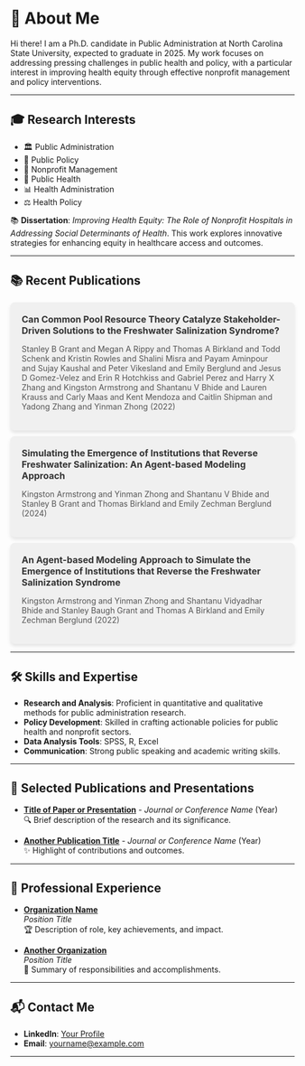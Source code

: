 # 🌟 About Me

Hi there! I am a Ph.D. candidate in Public Administration at North Carolina State University, expected to graduate in 2025. My work focuses on addressing pressing challenges in public health and policy, with a particular interest in improving health equity through effective nonprofit management and policy interventions.

---

## 🎓 Research Interests

- 🏛️ Public Administration  
- 📜 Public Policy  
- 🤝 Nonprofit Management  
- 🏥 Public Health  
- 📊 Health Administration  
- ⚖️ Health Policy  

📚 **Dissertation**: *Improving Health Equity: The Role of Nonprofit Hospitals in Addressing Social Determinants of Health*. This work explores innovative strategies for enhancing equity in healthcare access and outcomes.

---

## 📚 Recent Publications

<!-- START: Google Scholar Publications -->

<div style="background-color: #f0f0f0; border-radius: 8px; padding: 20px; margin-bottom: 10px; box-shadow: 0 4px 6px rgba(0, 0, 0, 0.1);">
  <a href="#" style="text-decoration: none; color: #333; font-weight: bold; font-size: 16px;">Can Common Pool Resource Theory Catalyze Stakeholder-Driven Solutions to the Freshwater Salinization Syndrome?</a>
  <p style="font-size: 14px; color: #555;">Stanley B Grant and Megan A Rippy and Thomas A Birkland and Todd Schenk and Kristin Rowles and Shalini Misra and Payam Aminpour and Sujay Kaushal and Peter Vikesland and Emily Berglund and Jesus D Gomez-Velez and Erin R Hotchkiss and Gabriel Perez and Harry X Zhang and Kingston Armstrong and Shantanu V Bhide and Lauren Krauss and Carly Maas and Kent Mendoza and Caitlin Shipman and Yadong Zhang and Yinman Zhong (2022)</p>
</div>


<div style="background-color: #f0f0f0; border-radius: 8px; padding: 20px; margin-bottom: 10px; box-shadow: 0 4px 6px rgba(0, 0, 0, 0.1);">
  <a href="#" style="text-decoration: none; color: #333; font-weight: bold; font-size: 16px;">Simulating the Emergence of Institutions that Reverse Freshwater Salinization: An Agent-based Modeling Approach</a>
  <p style="font-size: 14px; color: #555;">Kingston Armstrong and Yinman Zhong and Shantanu V Bhide and Stanley B Grant and Thomas Birkland and Emily Zechman Berglund (2024)</p>
</div>


<div style="background-color: #f0f0f0; border-radius: 8px; padding: 20px; margin-bottom: 10px; box-shadow: 0 4px 6px rgba(0, 0, 0, 0.1);">
  <a href="#" style="text-decoration: none; color: #333; font-weight: bold; font-size: 16px;">An Agent-based Modeling Approach to Simulate the Emergence of Institutions that Reverse the Freshwater Salinization Syndrome</a>
  <p style="font-size: 14px; color: #555;">Kingston Armstrong and Yinman Zhong and Shantanu Vidyadhar Bhide and Stanley Baugh Grant and Thomas A Birkland and Emily Zechman Berglund (2022)</p>
</div>

<!-- END: Google Scholar Publications -->

---

## 🛠️ Skills and Expertise

- **Research and Analysis**: Proficient in quantitative and qualitative methods for public administration research.  
- **Policy Development**: Skilled in crafting actionable policies for public health and nonprofit sectors.  
- **Data Analysis Tools**: SPSS, R, Excel  
- **Communication**: Strong public speaking and academic writing skills.

---

## 📄 Selected Publications and Presentations

- **[Title of Paper or Presentation](#)** - *Journal or Conference Name* (Year)  
  🔍 Brief description of the research and its significance.

- **[Another Publication Title](#)** - *Journal or Conference Name* (Year)  
  ✨ Highlight of contributions and outcomes.

---

## 💼 Professional Experience

- **[Organization Name](#)**  
  *Position Title*  
  🏆 Description of role, key achievements, and impact.

- **[Another Organization](#)**  
  *Position Title*  
  🚀 Summary of responsibilities and accomplishments.

---

## 📬 Contact Me

- **LinkedIn**: [Your Profile](#)  
- **Email**: yourname@example.com  

---
